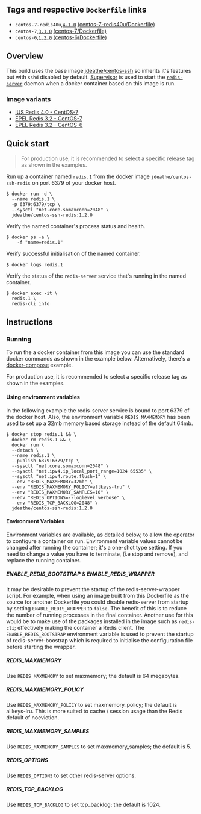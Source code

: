 ## Tags and respective `Dockerfile` links

- `centos-7-redis40u`,[`4.1.0`](https://github.com/jdeathe/centos-ssh-redis/tree/4.1.0) [(centos-7-redis40u/Dockerfile)](https://github.com/jdeathe/centos-ssh-redis/blob/centos-7-redis40u/Dockerfile)
- `centos-7`,[`3.1.0`](https://github.com/jdeathe/centos-ssh-redis/tree/3.1.0) [(centos-7/Dockerfile)](https://github.com/jdeathe/centos-ssh-redis/blob/centos-7/Dockerfile)
- `centos-6`,[`1.2.0`](https://github.com/jdeathe/centos-ssh-redis/tree/1.2.0) [(centos-6/Dockerfile)](https://github.com/jdeathe/centos-ssh-redis/blob/centos-6/Dockerfile)

## Overview

This build uses the base image [jdeathe/centos-ssh](https://github.com/jdeathe/centos-ssh) so inherits it's features but with `sshd` disabled by default. [Supervisor](http://supervisord.org/) is used to start the [`redis-server`](https://redis.io/) daemon when a docker container based on this image is run.

### Image variants

- [IUS Redis 4.0 - CentOS-7](https://github.com/jdeathe/centos-ssh-redis/tree/centos-7-redis40u)
- [EPEL Redis 3.2 - CentOS-7](https://github.com/jdeathe/centos-ssh-redis/tree/centos-7)
- [EPEL Redis 3.2 - CentOS-6](https://github.com/jdeathe/centos-ssh-redis/tree/centos-6)

## Quick start

> For production use, it is recommended to select a specific release tag as shown in the examples.

Run up a container named `redis.1` from the docker image `jdeathe/centos-ssh-redis` on port 6379 of your docker host.

```
$ docker run -d \
  --name redis.1 \
  -p 6379:6379/tcp \
  --sysctl "net.core.somaxconn=2048" \
  jdeathe/centos-ssh-redis:1.2.0
```

Verify the named container's process status and health.

```
$ docker ps -a \
	-f "name=redis.1"
```

Verify successful initialisation of the named container.

```
$ docker logs redis.1
```

Verify the status of the `redis-server` service that's running in the named container.

```
$ docker exec -it \
  redis.1 \
  redis-cli info
```

## Instructions

### Running

To run the a docker container from this image you can use the standard docker commands as shown in the example below. Alternatively, there's a [docker-compose](https://github.com/jdeathe/centos-ssh-redis/blob/centos-7-redis40u/docker-compose.yml) example.

For production use, it is recommended to select a specific release tag as shown in the examples.

#### Using environment variables

In the following example the redis-server service is bound to port 6379 of the docker host. Also, the environment variable `REDIS_MAXMEMORY` has been used to set up a 32mb memory based storage instead of the default 64mb.

```
$ docker stop redis.1 && \
  docker rm redis.1 && \
  docker run \
  --detach \
  --name redis.1 \
  --publish 6379:6379/tcp \
  --sysctl "net.core.somaxconn=2048" \
  --sysctl "net.ipv4.ip_local_port_range=1024 65535" \
  --sysctl "net.ipv4.route.flush=1" \
  --env "REDIS_MAXMEMORY=32mb" \
  --env "REDIS_MAXMEMORY_POLICY=allkeys-lru" \
  --env "REDIS_MAXMEMORY_SAMPLES=10" \
  --env "REDIS_OPTIONS=--loglevel verbose" \
  --env "REDIS_TCP_BACKLOG=2048" \
  jdeathe/centos-ssh-redis:1.2.0
```

#### Environment Variables

Environment variables are available, as detailed below, to allow the operator to configure a container on run. Environment variable values cannot be changed after running the container; it's a one-shot type setting. If you need to change a value you have to terminate, (i.e stop and remove), and replace the running container.

##### ENABLE_REDIS_BOOTSTRAP & ENABLE_REDIS_WRAPPER

It may be desirable to prevent the startup of the redis-server-wrapper script. For example, when using an image built from this Dockerfile as the source for another Dockerfile you could disable redis-server from startup by setting `ENABLE_REDIS_WRAPPER` to `false`. The benefit of this is to reduce the number of running processes in the final container. Another use for this would be to make use of the packages installed in the image such as `redis-cli`; effectively making the container a Redis client. The `ENABLE_REDIS_BOOTSTRAP` environment variable is used to prevent the startup of redis-server-boostrap which is required to initialise the configuration file before starting the wrapper.

##### REDIS_MAXMEMORY

Use `REDIS_MAXMEMORY` to set maxmemory; the default is 64 megabytes.

##### REDIS_MAXMEMORY_POLICY

Use `REDIS_MAXMEMORY_POLICY` to set maxmemory_policy; the default is allkeys-lru. This is more suited to cache / session usage than the Redis default of noeviction.

##### REDIS_MAXMEMORY_SAMPLES

Use `REDIS_MAXMEMORY_SAMPLES` to set maxmemory_samples; the default is 5.

##### REDIS_OPTIONS

Use `REDIS_OPTIONS` to set other redis-server options.

##### REDIS_TCP_BACKLOG

Use `REDIS_TCP_BACKLOG` to set tcp_backlog; the default is 1024.
